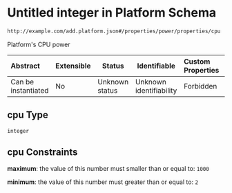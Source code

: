 # Untitled integer in Platform Schema

```txt
http://example.com/add.platform.json#/properties/power/properties/cpu
```

Platform's CPU power


| Abstract            | Extensible | Status         | Identifiable            | Custom Properties | Additional Properties | Access Restrictions | Defined In                                                                           |
| :------------------ | ---------- | -------------- | ----------------------- | :---------------- | --------------------- | ------------------- | ------------------------------------------------------------------------------------ |
| Can be instantiated | No         | Unknown status | Unknown identifiability | Forbidden         | Allowed               | none                | [add-platform.schema.json\*](../out/add-platform.schema.json "open original schema") |

## cpu Type

`integer`

## cpu Constraints

**maximum**: the value of this number must smaller than or equal to: `1000`

**minimum**: the value of this number must greater than or equal to: `2`
